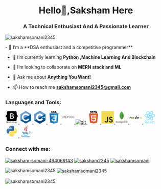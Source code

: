 <h1 align="center">Hello👋,Saksham Here</h1>
<h3 align="center">A Technical Enthusiast And A Passionate Learner</h3>

<p align="left"> <img src="https://komarev.com/ghpvc/?username=sakshamsomani2345&label=Profile%20views&color=0e75b6&style=flat" alt="sakshamsomani2345" /> </p>
- 🔭 I’m a **DSA enthusiast and a competitive programmer**

- 🌱 I’m currently learning **Python ,Machine Learning And Blockchain**

- 👯 I’m looking to collaborate on **MERN stack and ML**

- 💬 Ask me about **Anything You Want!**
- 📫 How to reach me **sakshamsomani2345@gmail.com**


<h3 align="left">Languages and Tools:</h3>
<p align="left"> <a href="https://getbootstrap.com" target="_blank"> <img src="https://raw.githubusercontent.com/devicons/devicon/master/icons/bootstrap/bootstrap-plain-wordmark.svg" alt="bootstrap" width="40" height="40"/> </a> <a href="https://www.cprogramming.com/" target="_blank"> <img src="https://raw.githubusercontent.com/devicons/devicon/master/icons/c/c-original.svg" alt="c" width="40" height="40"/> </a> <a href="https://www.w3schools.com/cpp/" target="_blank"> <img src="https://raw.githubusercontent.com/devicons/devicon/master/icons/cplusplus/cplusplus-original.svg" alt="cplusplus" width="40" height="40"/> </a> <a href="https://www.w3schools.com/css/" target="_blank"> <img src="https://raw.githubusercontent.com/devicons/devicon/master/icons/css3/css3-original-wordmark.svg" alt="css3" width="40" height="40"/> </a> <a href="https://expressjs.com" target="_blank"> <img src="https://raw.githubusercontent.com/devicons/devicon/master/icons/express/express-original-wordmark.svg" alt="express" width="40" height="40"/> </a> <a href="https://git-scm.com/" target="_blank"> <img src="https://www.vectorlogo.zone/logos/git-scm/git-scm-icon.svg" alt="git" width="40" height="40"/> </a> <a href="https://www.w3.org/html/" target="_blank"> <img src="https://raw.githubusercontent.com/devicons/devicon/master/icons/html5/html5-original-wordmark.svg" alt="html5" width="40" height="40"/> </a> <a href="https://developer.mozilla.org/en-US/docs/Web/JavaScript" target="_blank"> <img src="https://raw.githubusercontent.com/devicons/devicon/master/icons/javascript/javascript-original.svg" alt="javascript" width="40" height="40"/> </a> <a href="https://www.mongodb.com/" target="_blank"> <img src="https://raw.githubusercontent.com/devicons/devicon/master/icons/mongodb/mongodb-original-wordmark.svg" alt="mongodb" width="40" height="40"/> </a> <a href="https://nodejs.org" target="_blank"> <img src="https://raw.githubusercontent.com/devicons/devicon/master/icons/nodejs/nodejs-original-wordmark.svg" alt="nodejs" width="40" height="40"/> </a> <a href="https://reactjs.org/" target="_blank"> <img src="https://raw.githubusercontent.com/devicons/devicon/master/icons/react/react-original-wordmark.svg" alt="react" width="40" height="40"/> </a>  <a href="https://www.python.org" target="_blank" rel="noreferrer"> <img src="https://raw.githubusercontent.com/devicons/devicon/master/icons/python/python-original.svg" alt="python" width="40" height="40"/> </a> <a href="https://www.java.com" target="_blank" rel="noreferrer"> <img src="https://raw.githubusercontent.com/devicons/devicon/master/icons/java/java-original.svg" alt="java" width="40" height="40"/> </a>  </p>
<h3 align="left">Connect with me:</h3>
<p align="left">
<a href="https://linkedin.com/in/saksham-somani-494069143" target="blank"><img align="center" src="https://raw.githubusercontent.com/rahuldkjain/github-profile-readme-generator/master/src/images/icons/Social/linked-in-alt.svg" alt="saksham-somani-494069143" height="30" width="40" /></a>
<a href="https://www.codechef.com/users/saksham2345" target="blank"><img align="center" src="https://cdn.jsdelivr.net/npm/simple-icons@3.1.0/icons/codechef.svg" alt="saksham2345" height="30" width="40" /></a>
<a href="https://www.leetcode.com/sakshamsomani" target="blank"><img align="center" src="https://raw.githubusercontent.com/rahuldkjain/github-profile-readme-generator/master/src/images/icons/Social/leet-code.svg" alt="sakshamsomani" height="30" width="40" /></a>
</p>
<p><img align="left" src="https://github-readme-stats.vercel.app/api/top-langs?username=sakshamsomani2345&show_icons=true&locale=en&layout=compact" alt="sakshamsomani2345" /></p>

<p>&nbsp;<img align="center" src="https://github-readme-stats.vercel.app/api?username=sakshamsomani2345&show_icons=true&locale=en" alt="sakshamsomani2345" /></p>

<p><img align="center" src="https://github-readme-streak-stats.herokuapp.com/?user=sakshamsomani2345&" alt="sakshamsomani2345" /></p>
